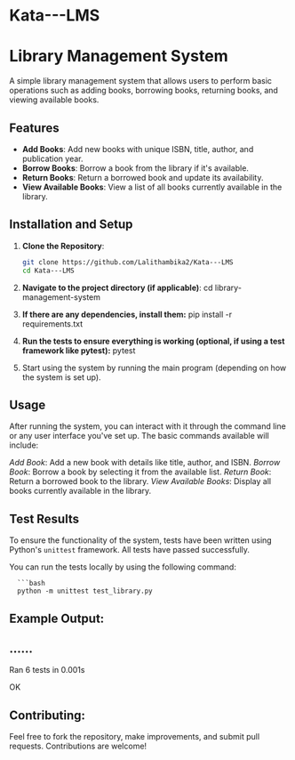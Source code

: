 # Kata---LMS
# Library Management System

A simple library management system that allows users to perform basic operations such as adding books, borrowing books, returning books, and viewing available books.

## Features
- **Add Books**: Add new books with unique ISBN, title, author, and publication year.
- **Borrow Books**: Borrow a book from the library if it's available.
- **Return Books**: Return a borrowed book and update its availability.
- **View Available Books**: View a list of all books currently available in the library.

## Installation and Setup

1. **Clone the Repository**:
   ```bash
   git clone https://github.com/Lalithambika2/Kata---LMS
   cd Kata---LMS

2. **Navigate to the project directory (if applicable)**:
   cd library-management-system

3. **If there are any dependencies, install them:**
   pip install -r requirements.txt

4. **Run the tests to ensure everything is working (optional, if using a test framework like pytest):**
   pytest

5. Start using the system by running the main program (depending on how the system is set up).

## Usage
After running the system, you can interact with it through the command line or any user interface you've set up. The basic commands available will include:

   *Add Book*: Add a new book with details like title, author, and ISBN.
   *Borrow Book*: Borrow a book by selecting it from the available list.
   *Return Book*: Return a borrowed book to the library.
   *View Available Books*: Display all books currently available in the library.

## Test Results

To ensure the functionality of the system, tests have been written using Python's `unittest` framework. All tests have passed successfully.

You can run the tests locally by using the following command:

      ```bash
      python -m unittest test_library.py

## Example Output:
......
----------------------------------------------------------------------
Ran 6 tests in 0.001s

OK


## Contributing:
Feel free to fork the repository, make improvements, and submit pull requests. Contributions are welcome!

